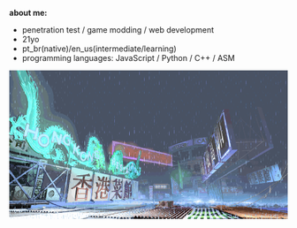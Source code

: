 **about me:**
- penetration test / game modding / web development
- 21yo
- pt_br(native)/en_us(intermediate/learning)
- programming languages: JavaScript / Python / C++ / ASM

![sf3-yang-stage](sf3-3rd-strike-yang-stage-hongkong.gif)
#




